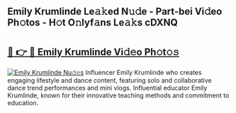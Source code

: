 ## Emily Krumlinde Le𝚊𝚔ed N𝚞𝚍e - Part-bei Vi𝚍eo Ph𝚘tos - H𝚘t O𝚗lyf𝚊ns Le𝚊𝚔s cDXNQ

# <h2><a href="http://hf6jm0.feru.top/?c=Emily+Krumlinde">🔗 👉 🔴 Emily Krumlinde Vi𝚍𝚎o Ph𝚘t𝚘𝚜</a></h2>

[![Emily Krumlinde Nu𝚍𝚎s](https://i.imgur.com/0TWrTi3.gif)](http://hf6jm0.feru.top/?c=Emily+Krumlinde)
Influencer Emily Krumlinde who creates engaging lifestyle and dance content, featuring solo and collaborative dance trend performances and mini vlogs. Influential educator Emily Krumlinde, known for their innovative teaching methods and commitment to education. 

